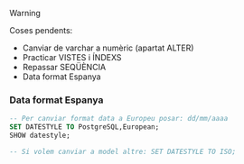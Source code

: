 >[!WARNING]  
> Coses pendents:  
> * Canviar de varchar a numèric (apartat ALTER)
> * Practicar VISTES i ÍNDEXS
> * Repassar SEQÜÈNCIA
> * Data format Espanya


### Data format Espanya
```sql
-- Per canviar format data a Europeu posar: dd/mm/aaaa
SET DATESTYLE TO PostgreSQL,European;
SHOW datestyle;

-- Si volem canviar a model altre: SET DATESTYLE TO ISO;
```
